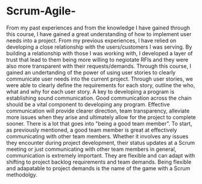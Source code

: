 # Scrum-Agile-

From my past experiences and from the knowledge I have gained through this course, I have gained a great understanding of how to implement user needs into a project. From my previous experiences, I have relied on developing a close relationship with the users/customers I was serving. By building a relationship with those I was working with, I developed a layer of trust that lead to them being more willing to negiotate RFIs and they were also more transparent with their requests/demands. Through this course, I gained an undertanding of the power of using user stories to clearly communicate user needs into the current project. Through user stories, we were able to clearly define the requirements for each story, outline the who, what and why for each user story.
A key to developing a program is establishing sound communication. Good communication across the chain should be a vital component to developing any program. Effective communication will provide clearer direction, team transparency, alleviate more issues when they arise and ultimately allow for the project to complete sooner.
There is a lot that goes into "being a good team member". To start, as previously mentioned, a good team member is great at effectively communicating with other team members. Whether it involves any issues they encounter during project development, their status updates at a Scrum meeting or just communicating with other team members in general, communication is extremely important. They are flexible and can adapt with shifting to project backlog requirements and team demands. Being flexible and adapatable to project demands is the name of the game with a Scrum methodolgy.
